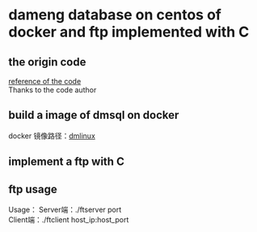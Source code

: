 # dameng database on centos of docker and ftp implemented with C

## the origin code
[reference of the code](https://www.cnblogs.com/wanghao-boke/p/11930651.html)  
Thanks to the code author
## build a image of dmsql on docker
docker 镜像路径：[dmlinux](https://hub.docker.com/repository/docker/rzzhimo/dmlinux)
## implement a ftp with C
## ftp usage
Usage： Server端：./ftserver port  
Client端：./ftclient host_ip:host_port